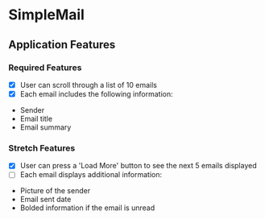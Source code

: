 # SimpleMail

## Application Features

### Required Features

- [x] User can scroll through a list of 10 emails
- [x] Each email includes the following information:

* Sender
* Email title
* Email summary

### Stretch Features

- [x] User can press a 'Load More' button to see the next 5 emails displayed
- [ ] Each email displays additional information:

* Picture of the sender
* Email sent date
* Bolded information if the email is unread
